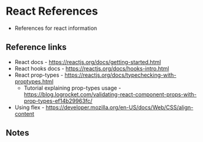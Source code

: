 # React References

* References for react information

## Reference links
* React docs - https://reactjs.org/docs/getting-started.html
* React hooks docs - https://reactjs.org/docs/hooks-intro.html
* React prop-types - https://reactjs.org/docs/typechecking-with-proptypes.html
  * Tutorial explaining prop-types usage - https://blog.logrocket.com/validating-react-component-props-with-prop-types-ef14b29963fc/
* Using flex - https://developer.mozilla.org/en-US/docs/Web/CSS/align-content

## Notes
